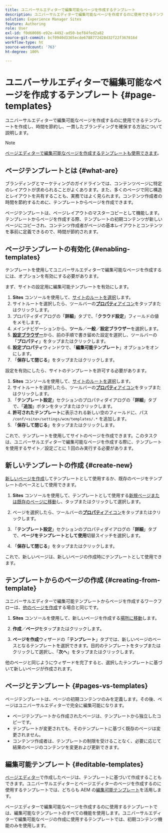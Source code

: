 ```yaml
---
title: ユニバーサルエディターで編集可能なページを作成するテンプレート
description: ユニバーサルエディターで編集可能なページを作成するのに使用できるテンプレートを作成し、時間を節約し、一貫したブランディングを確保する方法について説明します。
solution: Experience Manager Sites
feature: Authoring
role: User
exl-id: f0d60086-e92e-4492-ad50-bef84fed2a82
source-git-commit: bcf0940d3365ecde6788772d28d32f22f367816d
workflow-type: ht
source-wordcount: '763'
ht-degree: 100%

---
```



# ユニバーサルエディターで編集可能なページを作成するテンプレート {#page-templates}

ユニバーサルエディターで編集可能なページを作成するのに使用できるテンプレートを作成し、時間を節約し、一貫したブランディングを確保する方法について説明します。

>[!NOTE]
>
>[ページエディターで編集可能なページを作成するテンプレートも使用できます](/help/sites-cloud/authoring/page-editor/templates.md)。

## ページテンプレートとは {#what-are}

ブランディングとマーケティングのガイドラインでは、コンテンツページに特定のレイアウトが求められることがよくあります。また、多くのページで同じ構造とレイアウトを共有することも、実務ではよく見られます。コンテンツ作成者の時間を節約するために、テンプレートからページを作成できます。

ページテンプレートは、ページレイアウトのマスターコピーとして機能します。テンプレートからページを作成する際、テンプレートの初期コンテンツが新しいページにコピーされ、コンテンツ作成者がページの基本レイアウトとコンテンツを事前に定義できるので、時間が節約されます。

## ページテンプレートの有効化 {#enabling-templates}

テンプレートを使用してユニバーサルエディターで編集可能なページを作成するには、オプションを有効にする必要があります。

まず、サイトの設定用に編集可能テンプレートを有効にします。

1. **Sites** コンソールを使用して、[サイトのルートを選択](/help/sites-cloud/authoring/sites-console/introduction.md#selecting-resources)します。
1. サイトルートを選択したら、ツールバーの&#x200B;[**プロパティ**&#x200B;アイコン](/help/sites-cloud/authoring/sites-console/page-properties.md)をタップまたはクリックします。
1. プロパティダイアログの「**詳細**」タブで、「**クラウド設定**」フィールドの値をメモします。
1. メインナビゲーションから、**ツール**／**一般**／**設定ブラウザー**&#x200B;を選択します。
1. **[設定ブラウザー](/help/implementing/developing/introduction/configurations.md)**&#x200B;から、前の手順で書き留めた設定を選択し、ツールバーの「**プロパティ**」をタップまたはクリックします。
1. **設定プロパティ**&#x200B;ウィンドウで、「**編集可能テンプレート**」オプションをオンにします。
1. 「**保存して閉じる**」をタップまたはクリックします。

設定を有効にしたら、サイトのテンプレートを許可する必要があります。

1. **Sites** コンソールを使用して、[サイトのルートを選択](/help/sites-cloud/authoring/sites-console/introduction.md#selecting-resources)します。
1. サイトルートを選択したら、ツールバーの&#x200B;[**プロパティ**&#x200B;アイコン](/help/sites-cloud/authoring/sites-console/page-properties.md)をタップまたはクリックします。
1. 「**テンプレート設定**」セクションのプロパティダイアログの「**詳細**」タブで、「**追加**」ボタンをタップまたはクリックします。
1. **許可されたテンプレート**&#x200B;に表示される新しい空のフィールドに、パス `/conf/<site>/settings/wcm/templates/.*` を追加します。
1. 「**保存して閉じる**」をタップまたはクリックします。

これで、テンプレートを使用してサイトのページを作成できます。このタスクは、ユニバーサルエディターで編集可能なページを作成する際に、テンプレートを使用するサイト／設定ごとに 1 回のみ実行する必要があります。

## 新しいテンプレートの作成 {#create-new}

[新しいページを作成](/help/sites-cloud/authoring/sites-console/creating-pages.md)してテンプレートとして使用するか、既存のページをテンプレートのベースとして使用できます。

1. **Sites** コンソールを使用して、テンプレートとして使用する[新規ページまたは既存のページに移動](/help/sites-cloud/authoring/sites-console/introduction.md#selecting-resources)し、タップまたはクリックして選択します。

1. ページを選択したら、ツールバーの&#x200B;[**プロパティ**&#x200B;アイコン](/help/sites-cloud/authoring/sites-console/page-properties.md)をタップまたはクリックします。

1. 「**テンプレート設定**」セクションのプロパティダイアログの「**詳細**」タブで、**ページをテンプレートとして使用**&#x200B;切替スイッチを選択します。

1. 「**保存して閉じる**」をタップまたはクリックします。

これで、新しいページは、新しいページの作成時にテンプレートとして使用できます。

## テンプレートからのページの作成 {#creating-from-template}

ユニバーサルエディターで編集可能テンプレートからページを作成するワークフローは、[他のページを作成](/help/sites-cloud/authoring/sites-console/creating-pages.md)する場合と同じです。

1. **Sites** コンソールを使用して、新しいページを作成する[場所に移動](/help/sites-cloud/authoring/sites-console/introduction.md#selecting-resources)します。

1. **作成**／**ページ**&#x200B;をタップまたはクリックします。

1. **ページを作成**&#x200B;ウィザードの「**テンプレート**」タブでは、新しいページのベースとなるテンプレートを選択できます。目的のテンプレートをタップまたはクリックして選択し、「**次へ**」をタップまたはクリックします。

他のページと同じようにウィザードを完了すると、選択したテンプレートに基づいて新しいページが作成されます。

## ページとテンプレート {#pages-vs-templates}

ページテンプレートは、ページの初期コンテンツのみを定義します。その後、ページはユニバーサルエディターで完全に編集可能になります。

* ページテンプレートから作成されたページは、テンプレートから独立したコピーです。
* テンプレートが変更されても、そのテンプレートに基づく既存のページは変更されません。
* コンテンツ作成者は、テンプレートの制限を受けることなく、必要に応じて結果のページのコンテンツを変更および更新できます。

## 編集可能テンプレート {#editable-templates}

[ページエディター](/help/sites-cloud/authoring/page-editor/introduction.md)で作成したページは、テンプレートに基づいて作成することもできます。ユニバーサルエディターとページエディターのページを作成するのに使用するテンプレートでは、どちらも AEM の[編集可能テンプレート](/help/implementing/developing/components/templates.md)を活用します。

ページエディターで編集可能なページを作成するのに使用するテンプレートでは、編集可能なテンプレートのすべての機能を使用します。ユニバーサルエディターで編集可能なページの作成に使用するテンプレートでは、初期コンテンツ機能のみを使用します。
